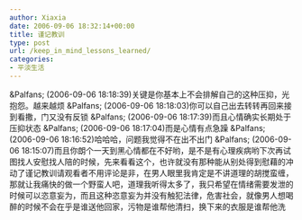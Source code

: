 ```yaml
---
author: Xiaxia
date: 2006-09-06 18:32:14+00:00
title: 谨记教训
type: post
url: /keep_in_mind_lessons_learned/
categories:
- 平淡生活
---
```


&Palfans;  (2006-09-06 18:18:39)关键是你基本上不会排解自己的这种压抑，光抱怨。越来越烦  &Palfans;  (2006-09-06 18:18:03)你可以自己出去转转再回来接到看撒，门又没有反锁  &Palfans;  (2006-09-06 18:17:39)而且心情确实长期处于压抑状态  &Palfans;  (2006-09-06 18:17:04)而是心情有点急躁  &Palfans;  (2006-09-06 18:16:52)哈哈哈，问题我觉得不在出不出门  &Palfans;  (2006-09-06 18:15:07)而且你朗个一天到黑心情都在不好哟，是不是有心理疾病哟下次再试图找人安慰找人陪的时候，先来看看这个，也许就没有那种能从别处得到慰藉的冲动了谨记教训请观看者不用评论是非，在男人眼里我肯定是不讲道理的胡搅蛮缠，那就让我痛快的做一个野蛮人吧，道理我听得太多了，我只希望在情绪需要发泄的时候可以恣意妄为，而且这种恣意妄为并没有触犯法律，危害社会，就像男人想喝醉的时候不会在乎是谁送他回家，污物是谁帮他清扫，换下来的衣服是谁帮他洗

